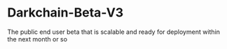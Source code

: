 # Darkchain-Beta-V3
The public end user beta that is scalable and ready for deployment within the next month or so 
